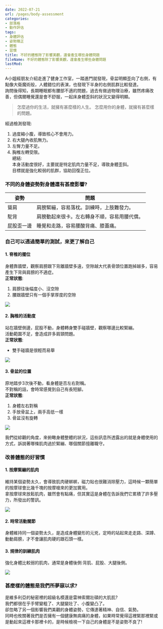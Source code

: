 ```yaml
---
date: 2022-07-21
url: /pages/body-assessment
categories:
- 部落格
- 動作評估
tags:
- 身體評估
- 姿勢矯正
- 體態
- 習慣
title: 不好的體態除了影響美觀，還會產生哪些身體問題
fileName: 不好的體態除了影響美觀，還會產生哪些身體問題
lastMod: 
---
```

A小姐經朋友介紹走進了健身工作室，一踏進門就發現，骨盆明顯歪向了右側，有點像大衛魔術般，人體錯位的表演，也發現下半身的右側肌群比較發達。  
詢問後得知，長期睡眠都有腰部不適的問題，過去有做過物理治療，雖然疼痛改善，但偶爾睡覺還是會不舒服，一起床身體歪斜的狀況又變得明顯。

>怎麼過你的生活，就擁有甚麼樣的人生。
>怎麼用你的身體，就擁有甚麼樣的問題。

經過檢測發現:    
1. 過度縮小腹，導致核心不會用力。  
2. 右大腿內收肌無力。  
3. 左臀力量不足。  
4. 胸椎左轉受限。  
總結:  
本身活動度很好，主要就是特定肌肉力量不足，導致身體歪斜。  
目標就是強化較弱的肌群，協助回復正位。

### 不同的身體姿勢對身體還有甚麼影響?

|姿勢|問題|
|---|---|
|聳肩|肩膀緊繃，容易落枕。訓練時，上肢難發力。|
|駝背|肩膀動起來很卡。左右轉身不順，容易用腰代償。|
|屁股歪一邊|睡覺和走路，容易腰酸背痛、膝蓋痛。|

### 自己可以透過簡單的測試，來更了解自己

#### 1. 脊椎的擺位

身體靠牆壁，觀察肩膀跟下背離牆壁多遠，空隙越大代表骨頭位置跑掉越多，容易產生下背與肩膀的不適症。    
**正常狀態**:  
1. 肩膀往後幅度小、沒空隙
2. 腰跟牆壁只有一個手掌厚度的空隙

![](https://cdn.jsdelivr.net/gh/xiang0805/blogimage/img/不好的體態除了影響美觀，還會產生哪些身體問題-1.jpeg)

#### 2. 胸椎的活動度

站在牆壁側邊，屁股不動，身體轉身雙手碰牆壁，觀察哪邊比較緊繃。  
活動範圍不足，會造成許多肩頸問題。  
**正常狀態**:   
* 雙手碰牆是很輕而易舉

![](https://cdn.jsdelivr.net/gh/xiang0805/blogimage/img/不好的體態除了影響美觀，還會產生哪些身體問題-2.jpeg)

#### 3. 骨盆的位置

原地踏步3次後不動，看身體是否左右對稱。  
不對稱的話，會時常感覺到自己有長短腳。  
**正常狀態**:
1. 身體左右對稱  
2. 手放骨盆上，兩手高低一樣  
3. 骨盆沒有旋轉

![](https://cdn.jsdelivr.net/gh/xiang0805/blogimage/img/不好的體態除了影響美觀，還會產生哪些身體問題-3.jpg)

我們從綜觀的角度，來俯瞰身體整體的狀況，這些訊息所透露出的就是身體使用的方式，訴說著哪條肌肉過於緊繃、哪個關節擅離職守。

### 改善體態的好習慣

#### 1. 按摩緊繃的肌肉

維持某個姿勢太久，會導致肌肉硬梆梆，磁力貼也很難消除壓力，這時候一顆簡單的按摩球會比幾千塊的按摩槍來的更加實用。  
拿按摩球來放鬆肌肉，雖然會有點痛，但其實這是身體在告訴我們它累積了許多壓力，所發出的警訊。

![](https://cdn.jsdelivr.net/gh/xiang0805/blogimage/img/不好的體態除了影響美觀，還會產生哪些身體問題-4.jpeg)

#### 2. 時常活動關節

身體維持同一個姿勢太久，是造成身體變形的元兇，定時的站起來走走路、深蹲、動動肩膀，才不會讓肌肉硬的跟石頭一樣。

#### 3. 規律的訓練肌肉

強化身體比較弱的肌肉，通常是身體後側:背肌、屁股、大腿後側。

![](https://cdn.jsdelivr.net/gh/xiang0805/blogimage/img/不好的體態除了影響美觀，還會產生哪些身體問題-5.jpeg)

### 甚麼樣的體態是我們所夢寐以求?

是維多利亞的秘密裡的超級名模還是雷神索爾壯碩的大肌肌?    
我們都很在乎手臂變粗了、大腿變壯了、小腹變凸了。  
卻忽略了另一個影響我們美觀的身體姿勢，它傳達著精神、自信、氣勢。  
同時也攸關著我們是否擁有一個健康無病痛的身體，如果時常覺得這裡緊那裡緊或是動起來這裡卡那裡卡的，是時候檢視一下自己的身體是不是姿勢不良了!
